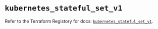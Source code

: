 # `kubernetes_stateful_set_v1`

Refer to the Terraform Registory for docs: [`kubernetes_stateful_set_v1`](https://registry.terraform.io/providers/hashicorp/kubernetes/2.19.0/docs/resources/stateful_set_v1).
